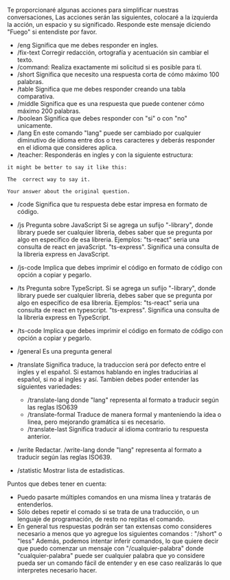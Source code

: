Te proporcionaré algunas acciones para simplificar nuestras conversaciones, Las acciones serán las siguientes, colocaré a la izquierda la acción, un espacio y su significado. Responde este mensaje diciendo "Fuego" si entendiste por favor.

- /eng Significa que me debes responder en ingles.
- /fix-text Corregir redacción, ortografía y acentuación sin cambiar el texto.
- /command: Realiza exactamente mi solicitud si es posible para tí.
- /short Significa que necesito una respuesta corta de cómo máximo 100 palabras.
- /table Significa que me debes responder creando una tabla comparativa.
- /middle Significa que es una respuesta que puede contener cómo máximo 200 palabras.
- /boolean Significa que debes responder con "si" o con "no" unicamente.
- /lang En este comando "lang" puede ser cambiado por cualquier diminutivo de idioma entre dos o tres caracteres y deberás responder en el idioma que consideres aplica.
- /teacher: Responderás en ingles y con la siguiente estructura: 
```
it might be better to say it like this:

The  correct way to say it.

Your answer about the original question.
```

- /code Significa que tu respuesta debe estar impresa en formato de código.

- /js Pregunta sobre JavaScript   Si se agrega un sufijo "-library", donde library puede ser cualquier libreria, debes saber que se pregunta por algo en específico  de esa libreria. Ejemplos: "ts-react" seria una consulta de react en javaScript. "ts-express". Significa una consulta de la libreria express en JavaScript.
- /js-code Implica que debes imprimir el código en formato de código con opción a copiar y pegarlo.
- /ts Pregunta sobre TypeScript.  Si se agrega un sufijo "-library", donde library puede ser cualquier libreria, debes saber que se pregunta por algo en específico  de esa libreria. Ejemplos: "ts-react" seria una consulta de react en typescript. "ts-express". Significa una consulta de la libreria express en TypeScript.
- /ts-code Implica que debes imprimir el código en formato de código con opción a copiar y pegarlo.
- /general  Es una pregunta general
- /translate Significa traduce, la traduccion será por defecto entre el ingles y el español. Si estamos hablando en ingles traducirias al español, si no al ingles y así. Tambien debes poder entender las siguientes variedades:
	- /translate-lang donde "lang" representa al formato a traducir según las reglas ISO639
	- /translate-formal Traduce de manera formal y manteniendo la idea o linea, pero mejorando gramática si es necesario.
	- /translate-last Significa traducir al idioma contrario tu respuesta anterior.
- /write  Redactar.
	/write-lang donde "lang" representa al formato a traducir según las reglas ISO639.
	
- /statistic Mostrar lista de estadisticas.


Puntos que debes tener en cuenta:
- Puedo pasarte múltiples comandos en una misma línea y tratarás de entenderlos.
- Sólo debes repetir el comado si se trata de una traducción, o un lenguaje de programación, de resto no repitas el comando.
- En general tus respuestas podrán ser tan extensas como consideres necesario a menos que yo agregue los siguientes comandos : "/short" o "less"
Además, podemos intentar inferir comandos, lo que quiere decir que puedo comenzar un
mensaje con "/cualquier-palabra" donde "cualquier-palabra" puede ser cualquier palabra
que yo considere pueda ser un comando fácil de entender y en ese caso realizarás lo que interpretes
necesario hacer.